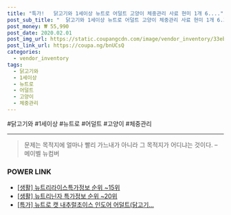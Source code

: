 ```yaml
--- 
title: "특가!   닭고기와 1세이상 뉴트로 어덜트 고양이 체중관리 사료 현미 1개 6...." 
post_sub_title: "  닭고기와 1세이상 뉴트로 어덜트 고양이 체중관리 사료 현미 1개 6.35kg" 
post_money: ₩ 55,990 
post_date: 2020.02.01 
post_img_url: https://static.coupangcdn.com/image/vendor_inventory/33eb/1dc4474ee1c70ce3a3919e1b2aba6779d68e5880aa75552a2c3d60941c34.jpg 
post_link_url: https://coupa.ng/bnUCsQ 
categories: 
  - vendor_inventory 
tags: 
  - 닭고기와 
  - 1세이상 
  - 뉴트로 
  - 어덜트 
  - 고양이 
  - 체중관리 
--- 
```

  #닭고기와 #1세이상 #뉴트로 #어덜트 #고양이 #체중관리 
<hr> 

> 문제는 목적지에 얼마나 빨리 가느내가 아니라 그 목적지가 어디냐는 것이다. – 메이벨 뉴컴버 


### POWER LINK

* <a href="https://blog.naver.com/fasyy4321/221772571134" target="_blank"> [생활] 뉴트리라이스특가정보 순위 ~15위</a>
* <a href="https://blog.naver.com/sakai111/221779878520" target="_blank"> [생활] 뉴트리닌자 특가정보 순위 ~20위</a>
* <a href="https://blog.naver.com/an0733/221793193576" target="_blank">[특가] 뉴트로 캣 내추럴초이스 인도어 어덜트(닭고기...</a>
